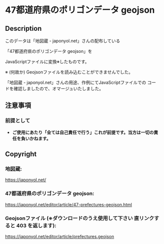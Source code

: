 # 47都道府県のポリゴンデータ geojson

## Description

このデータは「地図蔵 - japonyol.net」さんの配布している

「47都道府県のポリゴンデータ geojson」を

JavaScriptファイルに変換※したものです。

※ (何故か) Geojsonファイルを読み込むことができませんでした。

「地図蔵 - japonyol.net」さんの用途、作例にてJavaScriptファイルでの
コードを確認しましたので、オマージュいたしました。

## 注意事項

### 前提として

- **ご使用にあたり「全ては自己責任で行う」これが前提です。当方は一切の責任を負いかねます。**

## Copyright

### 地図蔵:
https://japonyol.net/

### 47都道府県のポリゴンデータ geojson:
https://japonyol.net/editor/article/47-prefectures-geojson.html

### Geojsonファイル (※ダウンロードのうえ使用して下さい 直リンクすると 403 を返します):
https://japonyol.net/editor/article/prefectures.geojson
